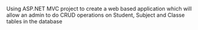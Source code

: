 Using ASP.NET MVC project to create a web based application which will allow an admin to do CRUD operations on Student, Subject and Classe tables in the database
